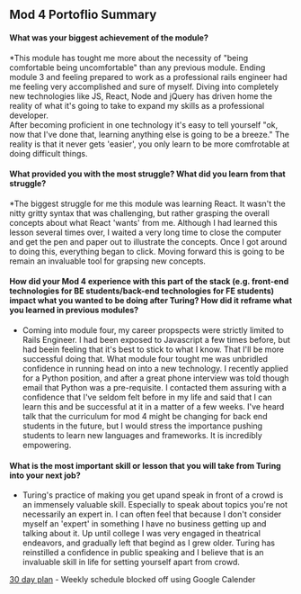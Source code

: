 ## Mod 4 Portoflio Summary

#### What was your biggest achievement of the module?  

*This module has tought me more about the necessity of "being comfortable being uncomfortable" than any previous module.  Ending module 3 and feeling prepared to work as a professional rails engineer had me feeling very accomplished and sure of myself.  Diving into completely new technologies like JS, React, Node and jQuery has driven home the reality of what it's going to take to expand my skills as a professional developer.  
 After becoming proficient in one technology it's easy to tell yourself "ok, now that I've done that, learning anything else is going to be a breeze." The reality is that it never gets 'easier', you only learn to be more comfrotable at doing difficult things. 

#### What provided you with the most struggle? What did you learn from that struggle?  
*The biggest struggle for me this module was learning React.  It wasn't the nitty gritty syntax that was challenging, but rather grasping the overall concepts about what React 'wants' from me.  Although I had learned this lesson several times over, I waited a very long time to close the computer and get the pen and paper out to illustrate the concepts.  Once I got around to doing this, everything began to click.  Moving forward this is going to be remain an invaluable tool for grapsing new concepts. 

#### How did your Mod 4 experience with this part of the stack (e.g. front-end technologies for BE students/back-end technologies for FE students) impact what you wanted to be doing after Turing? How did it reframe what you learned in previous modules? 
* Coming into module four, my career propspects were strictly limited to Rails Engineer. I had been exposed to Javascript a few times before, but had beein feeling that it's best to stick to what I know.  That I'll be more successful doing that. What module four tought me was unbridled confidence in running head on into a new technology. I recently applied for a Python position, and after a great phone interview was told though email that Python was a pre-requisite.  I contacted them assuring with a confidence that I've seldom felt before in my life and said that I can learn this and be successful at it in a matter of a few weeks. I've heard talk that the curriculum for mod 4 might be changing for back end students in the future, but I would stress the importance pushing students to learn new languages and frameworks.  It is incredibly empowering.

#### What is the most important skill or lesson that you will take from Turing into your next job? 
* Turing's practice of making you get upand speak in front of a crowd is an immensely valuable skill. Especially to speak about topics you're not necessarily an expert in.  I can often feel that because I don't consider myself an 'expert' in something I have no business getting up and talking about it. Up until college I was very engaged in theatrical endeavors, and gradually left that begind as I grew older.  Turing has reinstilled a confidence in public speaking and I believe that is an invaluable skill in life for setting yourself apart from crowd.

[30 day plan](blob:https://imgur.com/dda73d92-66a0-4feb-ab81-c8705637f4da) - Weekly schedule blocked off using Google Calender
